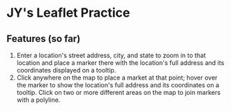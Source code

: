 # JY's Leaflet Practice

## Features (so far)
1. Enter a location's street address, city, and state to zoom in to that location and place a marker there with the location's full address and its coordinates displayed on a tooltip.
2. Click anywhere on the map to place a market at that point; hover over the marker to show the location's full address and its coordinates on a tooltip. Click on two or more different areas on the map to join markers with a polyline.
